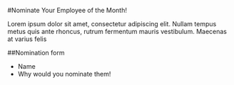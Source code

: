 #Nominate Your Employee of the Month!

Lorem ipsum dolor sit amet, consectetur adipiscing elit. Nullam tempus metus quis ante rhoncus, rutrum fermentum mauris vestibulum. Maecenas at varius felis

##Nomination form

- Name
- Why would you nominate them!



